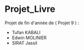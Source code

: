 # Projet_Livre
Projet de fin d'année de ( Projet 9 ) :
- Tufan KABALI
- Edwin MOLINIER
- SIRAT Jassil

